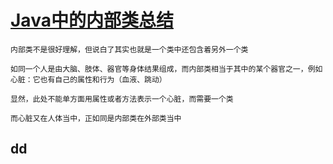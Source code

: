 # [Java中的内部类总结](http://www.cnblogs.com/nerxious/archive/2013/01/24/2875649.html)

    内部类不是很好理解，但说白了其实也就是一个类中还包含着另外一个类

    如同一个人是由大脑、肢体、器官等身体结果组成，而内部类相当于其中的某个器官之一，例如心脏：它也有自己的属性和行为（血液、跳动）

    显然，此处不能单方面用属性或者方法表示一个心脏，而需要一个类

    而心脏又在人体当中，正如同是内部类在外部类当中

## dd 
